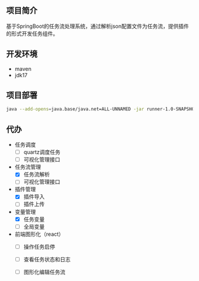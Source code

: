 ## 项目简介
基于SpringBoot的任务流处理系统，通过解析json配置文件为任务流，提供插件的形式开发任务组件。

## 开发环境
- maven
- jdk17

## 项目部署
```sh
java --add-opens=java.base/java.net=ALL-UNNAMED -jar runner-1.0-SNAPSHOT.jar --spring.profiles.active=dev 
```

## 代办
- 任务调度 
  - [ ] quartz调度任务 
  - [ ] 可视化管理接口 
- 任务流管理 
  - [x] 任务流解析 
  - [ ] 可视化管理接口 
- 插件管理 
  - [x] 插件导入 
  - [ ] 插件上传 
- 变量管理 
  - [x] 任务变量 
  - [ ] 全局变量 
- 前端图形化（react）
  - [ ] 操作任务启停 
  - [ ] 查看任务状态和日志 
  - [ ] 图形化编辑任务流

